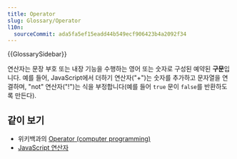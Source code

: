 ```yaml
---
title: Operator
slug: Glossary/Operator
l10n:
  sourceCommit: ada5fa5ef15eadd44b549ecf906423b4a2092f34
---
```


{{GlossarySidebar}}

연산자는 문장 부호 또는 내장 기능을 수행하는 영어 또는 숫자로 구성된 예약된 **구문**입니다. 예를 들어, JavaScript에서 더하기 연산자("+")는 숫자를 추가하고 문자열을 연결하며, "not" 연산자("!")는 식을 부정합니다(예를 들어 `true` 문이 `false`를 반환하도록 만든다).

## 같이 보기

- 위키백과의 [Operator (computer programming)](<https://en.wikipedia.org/wiki/Operator_(computer_programming)>)
- [JavaScript 연산자](/ko/docs/Web/JavaScript/Reference/Operators)
